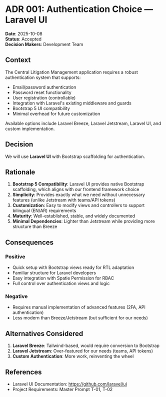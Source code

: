# ADR 001: Authentication Choice — Laravel UI

**Date**: 2025-10-08  
**Status**: Accepted  
**Decision Makers**: Development Team  

## Context

The Central Litigation Management application requires a robust authentication system that supports:
- Email/password authentication
- Password reset functionality
- User registration (controllable)
- Integration with Laravel's existing middleware and guards
- Bootstrap 5 UI compatibility
- Minimal overhead for future customization

Available options include Laravel Breeze, Laravel Jetstream, Laravel UI, and custom implementation.

## Decision

We will use **Laravel UI** with Bootstrap scaffolding for authentication.

## Rationale

1. **Bootstrap 5 Compatibility**: Laravel UI provides native Bootstrap scaffolding, which aligns with our frontend framework choice
2. **Simplicity**: Provides exactly what we need without unnecessary features (unlike Jetstream with teams/API tokens)
3. **Customization**: Easy to modify views and controllers to support bilingual (EN/AR) requirements
4. **Maturity**: Well-established, stable, and widely documented
5. **Minimal Dependencies**: Lighter than Jetstream while providing more structure than Breeze

## Consequences

### Positive
- Quick setup with Bootstrap views ready for RTL adaptation
- Familiar structure for Laravel developers
- Easy integration with Spatie Permission for RBAC
- Full control over authentication views and logic

### Negative
- Requires manual implementation of advanced features (2FA, API authentication)
- Less modern than Breeze/Jetstream (but sufficient for our needs)

## Alternatives Considered

1. **Laravel Breeze**: Tailwind-based, would require conversion to Bootstrap
2. **Laravel Jetstream**: Over-featured for our needs (teams, API tokens)
3. **Custom Authentication**: More work, reinventing the wheel

## References

- Laravel UI Documentation: https://github.com/laravel/ui
- Project Requirements: Master Prompt T-01, T-02

